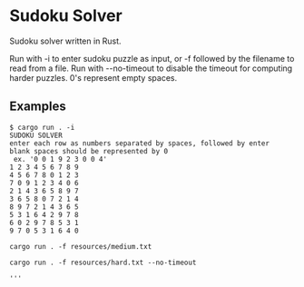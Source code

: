 # Sudoku Solver
Sudoku solver written in Rust.

Run with -i to enter sudoku puzzle as input, or -f followed by the filename to read from a file.
Run with --no-timeout to disable the timeout for computing harder puzzles.
0's represent empty spaces.

## Examples
```
$ cargo run . -i
SUDOKU SOLVER
enter each row as numbers separated by spaces, followed by enter
blank spaces should be represented by 0
 ex. '0 0 1 9 2 3 0 0 4'
1 2 3 4 5 6 7 8 9
4 5 6 7 8 0 1 2 3
7 0 9 1 2 3 4 0 6
2 1 4 3 6 5 8 9 7
3 6 5 8 0 7 2 1 4
8 9 7 2 1 4 3 6 5
5 3 1 6 4 2 9 7 8
6 0 2 9 7 8 5 3 1
9 7 0 5 3 1 6 4 0

cargo run . -f resources/medium.txt

cargo run . -f resources/hard.txt --no-timeout

'''
